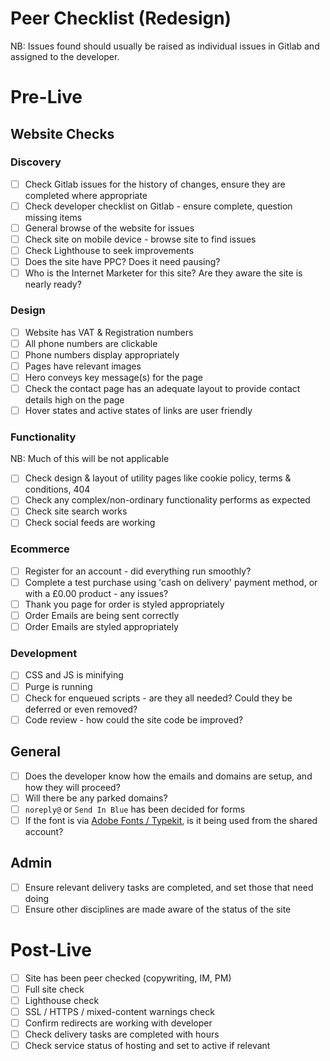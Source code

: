 # Peer Checklist (Redesign)

NB: Issues found should usually be raised as individual issues in Gitlab and assigned to the developer.

# Pre-Live

## Website Checks

### Discovery

- [ ] Check Gitlab issues for the history of changes, ensure they are completed where appropriate
- [ ] Check developer checklist on Gitlab - ensure complete, question missing items
- [ ] General browse of the website for issues
- [ ] Check site on mobile device - browse site to find issues
- [ ] Check Lighthouse to seek improvements
- [ ] Does the site have PPC? Does it need pausing?
- [ ] Who is the Internet Marketer for this site? Are they aware the site is nearly ready?

### Design

- [ ] Website has VAT & Registration numbers
- [ ] All phone numbers are clickable
- [ ] Phone numbers display appropriately
- [ ] Pages have relevant images
- [ ] Hero conveys key message(s) for the page
- [ ] Check the contact page has an adequate layout to provide contact details high on the page
- [ ] Hover states and active states of links are user friendly

### Functionality

NB: Much of this will be not applicable

- [ ] Check design & layout of utility pages like cookie policy, terms & conditions, 404
- [ ] Check any complex/non-ordinary functionality performs as expected
- [ ] Check site search works
- [ ] Check social feeds are working

### Ecommerce
- [ ] Register for an account - did everything run smoothly?
- [ ] Complete a test purchase using 'cash on delivery' payment method, or with a £0.00 product - any issues?
- [ ] Thank you page for order is styled appropriately
- [ ] Order Emails are being sent correctly
- [ ] Order Emails are styled appropriately

### Development

- [ ] CSS and JS is minifying
- [ ] Purge is running
- [ ] Check for enqueued scripts - are they all needed? Could they be deferred or even removed?
- [ ] Code review - how could the site code be improved?

## General

- [ ] Does the developer know how the emails and domains are setup, and how they will proceed?
- [ ] Will there be any parked domains?
- [ ] `noreply@` or `Send In Blue` has been decided for forms
- [ ] If the font is via [Adobe Fonts / Typekit](https://adtrak.lightning.force.com/lightning/r/Password__c/a0J0Y000001TSc5UAG/view), is it being used from the shared account?

## Admin

- [ ] Ensure relevant delivery tasks are completed, and set those that need doing
- [ ] Ensure other disciplines are made aware of the status of the site

# Post-Live

- [ ] Site has been peer checked (copywriting, IM, PM)
- [ ] Full site check
- [ ] Lighthouse check
- [ ] SSL / HTTPS / mixed-content warnings check
- [ ] Confirm redirects are working with developer
- [ ] Check delivery tasks are completed with hours
- [ ] Check service status of hosting and set to active if relevant
